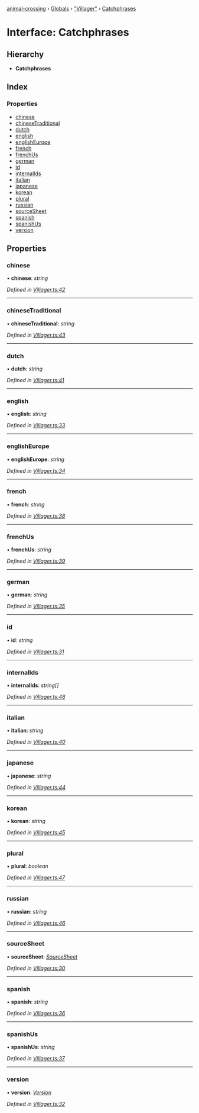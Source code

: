 [animal-crossing](../README.md) › [Globals](../globals.md) › ["Villager"](../modules/_villager_.md) › [Catchphrases](_villager_.catchphrases.md)

# Interface: Catchphrases

## Hierarchy

* **Catchphrases**

## Index

### Properties

* [chinese](_villager_.catchphrases.md#chinese)
* [chineseTraditional](_villager_.catchphrases.md#chinesetraditional)
* [dutch](_villager_.catchphrases.md#dutch)
* [english](_villager_.catchphrases.md#english)
* [englishEurope](_villager_.catchphrases.md#englisheurope)
* [french](_villager_.catchphrases.md#french)
* [frenchUs](_villager_.catchphrases.md#frenchus)
* [german](_villager_.catchphrases.md#german)
* [id](_villager_.catchphrases.md#id)
* [internalIds](_villager_.catchphrases.md#internalids)
* [italian](_villager_.catchphrases.md#italian)
* [japanese](_villager_.catchphrases.md#japanese)
* [korean](_villager_.catchphrases.md#korean)
* [plural](_villager_.catchphrases.md#plural)
* [russian](_villager_.catchphrases.md#russian)
* [sourceSheet](_villager_.catchphrases.md#sourcesheet)
* [spanish](_villager_.catchphrases.md#spanish)
* [spanishUs](_villager_.catchphrases.md#spanishus)
* [version](_villager_.catchphrases.md#version)

## Properties

###  chinese

• **chinese**: *string*

*Defined in [Villager.ts:42](https://github.com/Norviah/animal-crossing/blob/4071e19/module/types/Villager.ts#L42)*

___

###  chineseTraditional

• **chineseTraditional**: *string*

*Defined in [Villager.ts:43](https://github.com/Norviah/animal-crossing/blob/4071e19/module/types/Villager.ts#L43)*

___

###  dutch

• **dutch**: *string*

*Defined in [Villager.ts:41](https://github.com/Norviah/animal-crossing/blob/4071e19/module/types/Villager.ts#L41)*

___

###  english

• **english**: *string*

*Defined in [Villager.ts:33](https://github.com/Norviah/animal-crossing/blob/4071e19/module/types/Villager.ts#L33)*

___

###  englishEurope

• **englishEurope**: *string*

*Defined in [Villager.ts:34](https://github.com/Norviah/animal-crossing/blob/4071e19/module/types/Villager.ts#L34)*

___

###  french

• **french**: *string*

*Defined in [Villager.ts:38](https://github.com/Norviah/animal-crossing/blob/4071e19/module/types/Villager.ts#L38)*

___

###  frenchUs

• **frenchUs**: *string*

*Defined in [Villager.ts:39](https://github.com/Norviah/animal-crossing/blob/4071e19/module/types/Villager.ts#L39)*

___

###  german

• **german**: *string*

*Defined in [Villager.ts:35](https://github.com/Norviah/animal-crossing/blob/4071e19/module/types/Villager.ts#L35)*

___

###  id

• **id**: *string*

*Defined in [Villager.ts:31](https://github.com/Norviah/animal-crossing/blob/4071e19/module/types/Villager.ts#L31)*

___

###  internalIds

• **internalIds**: *string[]*

*Defined in [Villager.ts:48](https://github.com/Norviah/animal-crossing/blob/4071e19/module/types/Villager.ts#L48)*

___

###  italian

• **italian**: *string*

*Defined in [Villager.ts:40](https://github.com/Norviah/animal-crossing/blob/4071e19/module/types/Villager.ts#L40)*

___

###  japanese

• **japanese**: *string*

*Defined in [Villager.ts:44](https://github.com/Norviah/animal-crossing/blob/4071e19/module/types/Villager.ts#L44)*

___

###  korean

• **korean**: *string*

*Defined in [Villager.ts:45](https://github.com/Norviah/animal-crossing/blob/4071e19/module/types/Villager.ts#L45)*

___

###  plural

• **plural**: *boolean*

*Defined in [Villager.ts:47](https://github.com/Norviah/animal-crossing/blob/4071e19/module/types/Villager.ts#L47)*

___

###  russian

• **russian**: *string*

*Defined in [Villager.ts:46](https://github.com/Norviah/animal-crossing/blob/4071e19/module/types/Villager.ts#L46)*

___

###  sourceSheet

• **sourceSheet**: *[SourceSheet](../enums/_villager_.sourcesheet.md)*

*Defined in [Villager.ts:30](https://github.com/Norviah/animal-crossing/blob/4071e19/module/types/Villager.ts#L30)*

___

###  spanish

• **spanish**: *string*

*Defined in [Villager.ts:36](https://github.com/Norviah/animal-crossing/blob/4071e19/module/types/Villager.ts#L36)*

___

###  spanishUs

• **spanishUs**: *string*

*Defined in [Villager.ts:37](https://github.com/Norviah/animal-crossing/blob/4071e19/module/types/Villager.ts#L37)*

___

###  version

• **version**: *[Version](../enums/_villager_.version.md)*

*Defined in [Villager.ts:32](https://github.com/Norviah/animal-crossing/blob/4071e19/module/types/Villager.ts#L32)*
